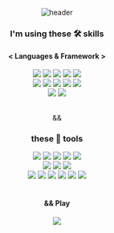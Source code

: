 <!--
**Sangmin-Jeon/Sangmin-Jeon** is a ✨ _special_ ✨ repository because its `README.md` (this file) appears on your GitHub profile.

Here are some ideas to get you started:

- 🔭 I’m currently working on ...
- 🌱 I’m currently learning ...
- 👯 I’m looking to collaborate on ...
- 🤔 I’m looking for help with ...
- 💬 Ask me about ...
- 📫 How to reach me: ...
- 😄 Pronouns: ...
- ⚡ Fun fact: ...
-->
<div align="center">

![header](https://capsule-render.vercel.app/api?type=slice&color=d7e6fa&section=header&height=200&text=Hi%20there🐶&fontAlign=70&rotate=13&fontAlignY=25&descAlign=70.&descAlignY=44&fontColor=black)   
    
### I'm using these 🛠 skills  

#### < Languages & Framework >  
<p align="center">
<img src="https://img.shields.io/badge/-Swift-white?logo=Swift&logoColor=orange"/> 
<img src="https://img.shields.io/badge/-SwiftUI-black?logo=Swift&logoColor=blue"/>
<img src="https://img.shields.io/badge/-Combine-black?logo=Swift&logoColor=blue"/>  
<img src="https://img.shields.io/badge/-UIkit-orange?logo=Swift&logoColor=white"/>  
<img src="https://img.shields.io/badge/-RxSwift-B7178C?logo=reactivex&logoColor=white"/>  
    <br> 
        <img src="https://img.shields.io/badge/-MySQL-4479A1?logo=MySQL&logoColor=white"/>
        <img src="https://img.shields.io/badge/-FireBase-FFCA28?logo=FireBase&logoColor=white"/>  
        <img src="https://img.shields.io/badge/-JavaScript-F7DF1E?logo=javascript&logoColor=black"/>  
        <img src="https://img.shields.io/badge/-HTML-E34F26?logo=html5&logoColor=white"/>  
        <img src="https://img.shields.io/badge/-CSS-1572B6?logo=css3&logoColor=white"/>  
        <br>
            <img src="https://img.shields.io/badge/-Language-A8B9CC?logo=C&logoColor=blue"/>  
            <img src="https://img.shields.io/badge/-Verilog-9999FF?"/>
        <br>
    <br>
</p>

&&
    
### these 🧰 tools
<img src="https://img.shields.io/badge/-Git-F05032?logo=Git&logoColor=white"/>
<img src="https://img.shields.io/badge/-Github-181717?logo=Github&logoColor=white"/>
<img src="https://img.shields.io/badge/-Xcode-147EFB?logo=Xcode&logoColor=white"/>
<img src="https://img.shields.io/badge/-VSCode-007ACC?logo=visualstudiocode&logoColor=white"/>
<img src="https://img.shields.io/badge/-Vim-019733?logo=Vim&logoColor=white"/>
    <br>
        <img src="https://img.shields.io/badge/-Jira-0052CC?logo=Jira&logoColor=white"/>
        <img src="https://img.shields.io/badge/-Slack-4A154B?logo=Slack&logoColor=white"/>
        <img src="https://img.shields.io/badge/-Notion-white?logo=Notion&logoColor=black"/>
        <br>
            <img src="https://img.shields.io/badge/-iOS-%23000000?logo=Apple&logoColor=white"/>
            <img src="https://img.shields.io/badge/-MacOS-white?logo=Apple&logoColor=black"/>
            <img src="https://img.shields.io/badge/-Ubuntu-E95420?logo=Ubuntu&logoColor=white"/>
            <img src="https://img.shields.io/badge/-Jetson-76B900?logo=Nvidia&logoColor=white"/>
            <img src="https://img.shields.io/badge/-Raspbian-A22846?logo=RaspberryPi&logoColor=white"/>
            <img src="https://img.shields.io/badge/-Arduino-00878F?logo=Arduino&logoColor=white"/>
        <br>
    <br>
    
#### && Play 
<img src="https://img.shields.io/badge/-Nintendo Switch-E60012?logo=nintendoswitch&logoColor=white"/>
    
</div>

